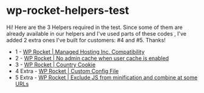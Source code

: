 # wp-rocket-helpers-test

Hi! Here are the 3 Helpers required in the test. 
Since some of them are already available in our helpers and I've used parts of these codes , I've added 2 extra ones I've built for customers: #4 and #5.
Thanks! 

- 1 -  [WP Rocket | Managed Hosting Inc. Compatibility](https://github.com/alfonso100/wp-rocket-helpers-test/tree/master/wp-rocket-managed-hosting-compatibility)
- 2 -  [WP Rocket | No admin cache when user cache is enabled](https://github.com/alfonso100/wp-rocket-helpers-test/tree/master/wp-rocket-no-admin-cache)
- 3 -  [WP Rocket | Country Cookie](https://github.com/alfonso100/wp-rocket-helpers-test/tree/master/wp-rocket-custom-config-file)
- 4 Extra -  [WP Rocket | Custom Config File](https://github.com/alfonso100/wp-rocket-helpers-test/tree/master/wp-rocket-country-cookies)
- 5 Extra -  [WP Rocket | Exclude JS from minification and combine at some URLs
](https://github.com/alfonso100/wp-rocket-helpers-test/tree/wp-rocket-exclude-js-based-on-url)

